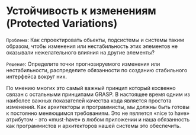 # Устойчивость к изменениям (Protected Variations)

`Проблема`: Как спроектировать обьекты, подсистемы и системы
таким образом, чтобы изменения или нестабильность этих элементов
не оказывали нежелательного влияния на другие элементы? 

`Решение`: Определите точки прогнозируемого изменения или нестабильности, распределите обязанности по созданию стабильного интерфейса вокруг них.

По мнению многих это самый важный принцип который косвенно связан с остальными принципами GRASP. 
В настоящее время одним из наиболее важных показателей качества кода является простота изменений. 
Как архитекторы и программисты, мы должны быть готовы к постоянно меняющимся требованиям. 
Это не является «nice to have» атрибутом - это «must-have» в любом приложении и наша обязанность как программистов и архитекторов нашей системы это обеспечить. 